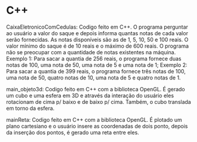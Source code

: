 # C++

CaixaEletronicoComCedulas: Codigo feito em C++. O programa perguntar ao usuário a valor do saque e depois informa quantas notas de cada valor serão fornecidas.
As notas disponíveis são as de 1, 5, 10, 50 e 100 reais. O valor mínimo do saque é de 10 reais e o máximo de 600 reais. O programa não se preocupar com a quantidade de
notas existentes na máquina.
Exemplo 1: Para sacar a quantia de 256 reais, o programa fornece duas notas de 100, uma nota de 50, uma nota de 5 e uma nota de 1;
Exemplo 2: Para sacar a quantia de 399 reais, o programa fornece três notas de 100, uma nota de 50, quatro notas de 10, uma nota de 5 e quatro notas de 1.

main_objeto3d: Codigo feito em C++ com a biblioteca OpenGL. É gerado um cubo e uma esfera em 3D e através da interação do usuário eles rotacionam de cima p/ baixo e de baixo p/ cima. Também, o cubo translada em torno da esfera.

mainReta: Codigo feito em C++ com a biblioteca OpenGL. É plotado um plano cartesiano e o usuário insere as coordenadas de dois ponto, depois da inserção dos pontos, é gerado uma reta entre eles.
